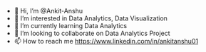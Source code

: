 - 👋 Hi, I’m @Ankit-Anshu
- 👀 I’m interested in Data Analytics, Data Visualization
- 🌱 I’m currently learning Data Analytics
- 💞️ I’m looking to collaborate on Data Analytics Project
- 📫 How to reach me https://www.linkedin.com/in/ankitanshu01

<!---
Ankit-Anshu/Ankit-Anshu is a ✨ special ✨ repository because its `README.md` (this file) appears on your GitHub profile.
You can click the Preview link to take a look at your changes.
--->
